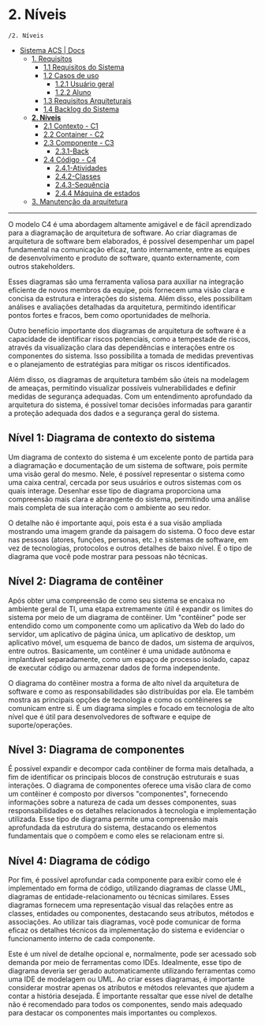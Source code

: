 # 2. Níveis

`/2. Níveis`

* [Sistema ACS | Docs](../README.md)
  * [1. Requisitos](../1.%20Requisitos/README.md)
    * [1.1 Requisitos do Sistema](../1.%20Requisitos/1.1%20Requisitos%20do%20Sistema/README.md)
    * [1.2 Casos de uso](../1.%20Requisitos/1.2%20Casos%20de%20uso/README.md)
      * [1.2.1 Usuário geral](../1.%20Requisitos/1.2%20Casos%20de%20uso/1.2.1%20Usu%C3%A1rio%20geral/README.md)
      * [1.2.2 Aluno](../1.%20Requisitos/1.2%20Casos%20de%20uso/1.2.2%20Aluno/README.md)
    * [1.3 Requisitos Arquiteturais](../1.%20Requisitos/1.3%20Requisitos%20Arquiteturais/README.md)
    * [1.4 Backlog do Sistema](../1.%20Requisitos/1.4%20Backlog%20do%20Sistema/README.md)
  * [**2. Níveis**](../2.%20N%C3%ADveis/README.md)
    * [2.1 Contexto - C1](../2.%20N%C3%ADveis/2.1%20Contexto%20-%20C1/README.md)
    * [2.2 Container - C2](../2.%20N%C3%ADveis/2.2%20Container%20-%20C2/README.md)
    * [2.3 Componente - C3](../2.%20N%C3%ADveis/2.3%20Componente%20-%20C3/README.md)
      * [2.3.1-Back](../2.%20N%C3%ADveis/2.3%20Componente%20-%20C3/2.3.1-Back/README.md)
    * [2.4 Código - C4](../2.%20N%C3%ADveis/2.4%20C%C3%B3digo%20-%20C4/README.md)
      * [2.4.1-Atividades](../2.%20N%C3%ADveis/2.4%20C%C3%B3digo%20-%20C4/2.4.1-Atividades/README.md)
      * [2.4.2-Classes](../2.%20N%C3%ADveis/2.4%20C%C3%B3digo%20-%20C4/2.4.2-Classes/README.md)
      * [2.4.3-Sequência](../2.%20N%C3%ADveis/2.4%20C%C3%B3digo%20-%20C4/2.4.3-Sequ%C3%AAncia/README.md)
      * [2.4.4 Máquina de estados](../2.%20N%C3%ADveis/2.4%20C%C3%B3digo%20-%20C4/2.4.4%20M%C3%A1quina%20de%20estados/README.md)
  * [3. Manutenção da arquitetura](../3.%20Manuten%C3%A7%C3%A3o%20da%20arquitetura/README.md)

---

O modelo C4 é uma abordagem altamente amigável e de fácil aprendizado para a diagramação de arquitetura de software. Ao criar diagramas de arquitetura de software bem elaborados, é possível desempenhar um papel fundamental na comunicação eficaz, tanto internamente, entre as equipes de desenvolvimento e produto de software, quanto externamente, com outros stakeholders.

Esses diagramas são uma ferramenta valiosa para auxiliar na integração eficiente de novos membros da equipe, pois fornecem uma visão clara e concisa da estrutura e interações do sistema. Além disso, eles possibilitam análises e avaliações detalhadas da arquitetura, permitindo identificar pontos fortes e fracos, bem como oportunidades de melhoria.

Outro benefício importante dos diagramas de arquitetura de software é a capacidade de identificar riscos potenciais, como a tempestade de riscos, através da visualização clara das dependências e interações entre os componentes do sistema. Isso possibilita a tomada de medidas preventivas e o planejamento de estratégias para mitigar os riscos identificados.

Além disso, os diagramas de arquitetura também são úteis na modelagem de ameaças, permitindo visualizar possíveis vulnerabilidades e definir medidas de segurança adequadas. Com um entendimento aprofundado da arquitetura do sistema, é possível tomar decisões informadas para garantir a proteção adequada dos dados e a segurança geral do sistema.

## Nível 1: Diagrama de contexto do sistema
Um diagrama de contexto do sistema é um excelente ponto de partida para a diagramação e documentação de um sistema de software, pois permite uma visão geral do mesmo. Nele, é possível representar o sistema como uma caixa central, cercada por seus usuários e outros sistemas com os quais interage. Desenhar esse tipo de diagrama proporciona uma compreensão mais clara e abrangente do sistema, permitindo uma análise mais completa de sua interação com o ambiente ao seu redor.

O detalhe não é importante aqui, pois esta é a sua visão ampliada mostrando uma imagem grande da paisagem do sistema. O foco deve estar nas pessoas (atores, funções, personas, etc.) e sistemas de software, em vez de tecnologias, protocolos e outros detalhes de baixo nível. É o tipo de diagrama que você pode mostrar para pessoas não técnicas.

## Nível 2: Diagrama de contêiner
Após obter uma compreensão de como seu sistema se encaixa no ambiente geral de TI, uma etapa extremamente útil é expandir os limites do sistema por meio de um diagrama de contêiner. Um "contêiner" pode ser entendido como um componente como um aplicativo da Web do lado do servidor, um aplicativo de página única, um aplicativo de desktop, um aplicativo móvel, um esquema de banco de dados, um sistema de arquivos, entre outros. Basicamente, um contêiner é uma unidade autônoma e implantável separadamente, como um espaço de processo isolado, capaz de executar código ou armazenar dados de forma independente.

O diagrama do contêiner mostra a forma de alto nível da arquitetura de software e como as responsabilidades são distribuídas por ela. Ele também mostra as principais opções de tecnologia e como os contêineres se comunicam entre si. É um diagrama simples e focado em tecnologia de alto nível que é útil para desenvolvedores de software e equipe de suporte/operações.

## Nível 3: Diagrama de componentes
É possível expandir e decompor cada contêiner de forma mais detalhada, a fim de identificar os principais blocos de construção estruturais e suas interações. O diagrama de componentes oferece uma visão clara de como um contêiner é composto por diversos "componentes", fornecendo informações sobre a natureza de cada um desses componentes, suas responsabilidades e os detalhes relacionados à tecnologia e implementação utilizada. Esse tipo de diagrama permite uma compreensão mais aprofundada da estrutura do sistema, destacando os elementos fundamentais que o compõem e como eles se relacionam entre si.

## Nível 4: Diagrama de código
Por fim, é possível aprofundar cada componente para exibir como ele é implementado em forma de código, utilizando diagramas de classe UML, diagramas de entidade-relacionamento ou técnicas similares. Esses diagramas fornecem uma representação visual das relações entre as classes, entidades ou componentes, destacando seus atributos, métodos e associações. Ao utilizar tais diagramas, você pode comunicar de forma eficaz os detalhes técnicos da implementação do sistema e evidenciar o funcionamento interno de cada componente.

Este é um nível de detalhe opcional e, normalmente, pode ser acessado sob demanda por meio de ferramentas como IDEs. Idealmente, esse tipo de diagrama deveria ser gerado automaticamente utilizando ferramentas como uma IDE de modelagem ou UML. Ao criar esses diagramas, é importante considerar mostrar apenas os atributos e métodos relevantes que ajudem a contar a história desejada. É importante ressaltar que esse nível de detalhe não é recomendado para todos os componentes, sendo mais adequado para destacar os componentes mais importantes ou complexos.